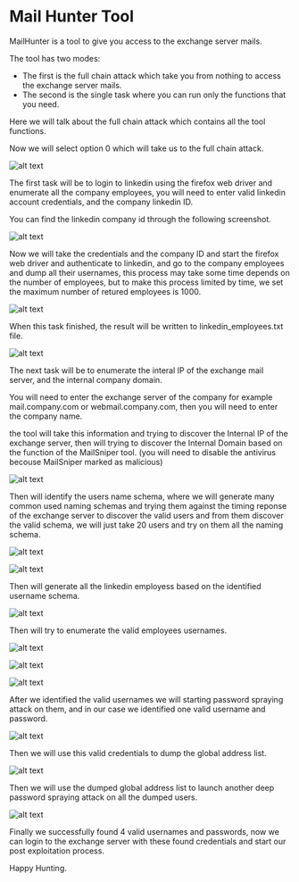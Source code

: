 # Mail Hunter Tool

MailHunter is a tool to give you access to the exchange server mails.

The tool has two modes:
  - The first is the full chain attack which take you from nothing to access the exchange server mails.
  - The second is the single task where you can run only the functions that you need.

Here we will talk about the full chain attack which contains all the tool functions.

Now we will select option 0 which will take us to the full chain attack.

![alt text](https://github.com/hassan0x/resources/raw/main/Screenshot_0.png?raw=true)

The first task will be to login to linkedin using the firefox web driver and enumerate all the company employees, you will need to enter valid linkedin account credentials, and the company linkedin ID.

You can find the linkedin company id through the following screenshot.

![alt text](https://github.com/hassan0x/resources/raw/main/Screenshot_13.png?raw=true)

Now we will take the credentials and the company ID and start the firefox web driver and authenticate to linkedin, and go to the company employees and dump all their usernames, this process may take some time depends on the number of employees, but to make this process limited by time, we set the maximum number of retured employees is 1000.

![alt text](https://github.com/hassan0x/resources/raw/main/Screenshot_1.png?raw=true)

When this task finished, the result will be written to linkedin_employees.txt file.

![alt text](https://github.com/hassan0x/resources/raw/main/Screenshot_2.png?raw=true)

The next task will be to enumerate the interal IP of the exchange mail server, and the internal company domain.

You will need to enter the exchange server of the company for example mail.company.com or webmail.company.com, then you will need to enter the company name.

the tool will take this information and trying to discover the Internal IP of the exchange server, then will trying to discover the Internal Domain based on the function of the MailSniper tool. (you will need to disable the antivirus becouse MailSniper marked as malicious)

![alt text](https://github.com/hassan0x/resources/raw/main/Screenshot_3.png?raw=true)

Then will identify the users name schema, where we will generate many common used naming schemas and trying them against the timing reponse of the exchange server to discover the valid users and from them discover the valid schema, we will just take 20 users and try on them all the naming schema.

![alt text](https://github.com/hassan0x/resources/raw/main/Screenshot_4.png?raw=true)

![alt text](https://github.com/hassan0x/resources/raw/main/Screenshot_5.png?raw=true)

Then will generate all the linkedin employess based on the identified username schema.

![alt text](https://github.com/hassan0x/resources/raw/main/Screenshot_6.png?raw=true)

Then will try to enumerate the valid employees usernames.

![alt text](https://github.com/hassan0x/resources/raw/main/Screenshot_7.png?raw=true)

![alt text](https://github.com/hassan0x/resources/raw/main/Screenshot_8.png?raw=true)

![alt text](https://github.com/hassan0x/resources/raw/main/Screenshot_9.png?raw=true)

After we identified the valid usernames we will starting password spraying attack on them, and in our case we identified one valid username and password.

![alt text](https://github.com/hassan0x/resources/raw/main/Screenshot_10.png?raw=true)

Then we will use this valid credentials to dump the global address list.

![alt text](https://github.com/hassan0x/resources/raw/main/Screenshot_11.png?raw=true)

Then we will use the dumped global address list to launch another deep password spraying attack on all the dumped users.

![alt text](https://github.com/hassan0x/resources/raw/main/Screenshot_12.png?raw=true)

Finally we successfully found 4 valid usernames and passwords, now we can login to the exchange server with these found credentials and start our post exploitation process.

Happy Hunting.
